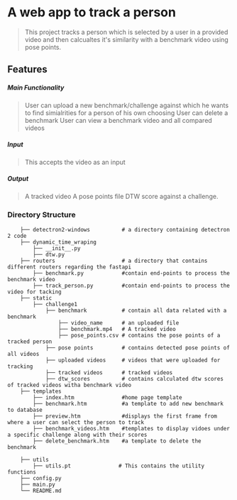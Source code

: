 # A web app to track a person
> This project tracks a person which is selected by a user in a provided video and then calcualtes
  it's similarity with a benchmark video using pose points.

## Features
##### Main Functionality
> User can upload a new benchmark/challenge against which he wants to find simialrities for a person of his own choosing
> User can delete a benchmark
> User can view a benchmark video and all compared videos

##### Input
> This accepts the video as an input

##### Output
> A tracked video
> A pose points file
> DTW score against a challenge.

### Directory Structure
        
        ├── detectron2-windows          # a directory containing detectron 2 code
        ├── dynamic_time_wraping
            ├── __init__.py
            ├── dtw.py
        ├── routers                     # a directory that contains different routers regarding the fastapi
            ├── benchmark.py            #contain end-points to process the benchmark video
            ├── track_person.py         #contain end-points to process the video for tacking
        ├── static
            ├── challenge1
                ├── benchmark           # contain all data related with a benchmark
                    ├── video_name      # an uploaded file
                    ├── benchmark.mp4   # A tracked video
                    ├── pose_points.csv # contains the pose points of a tracked person
                ├── pose points         # contains detected pose points of all videos
                ├── uploaded videos     # videos that were uploaded for tracking
                ├── tracked videos      # tracked videos
                ├── dtw_scores          # contains calculated dtw scores of tracked videos witha benchmark video
        ├── templates
            ├── index.htm               #home page template
            ├── benchmark.htm           #a template to add new benchmark to database
            ├── preview.htm             #displays the first frame from where a user can select the person to track
            ├── benchmark_videos.htm    #templates to display vidoes under a specific challenge along with their scores
            ├── delete_benchmark.htm    #a template to delete the benchmark
                
        ├── utils
            ├── utils.pt               # This contains the utility functions
        ├── config.py
        ├── main.py 
        └── README.md
        
        
